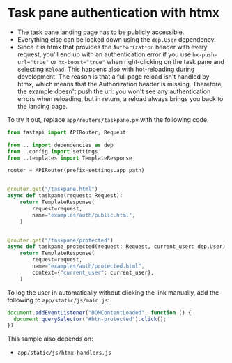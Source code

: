 # Task pane authentication with htmx

- The task pane landing page has to be publicly accessible.
- Everything else can be locked down using the `dep.User` dependency.
- Since it is htmx that provides the `Authorization` header with every request, you'll end up with an authentication error if you use `hx-push-url="true"` or `hx-boost="true"` when right-clicking on the task pane and selecting `Reload`. This happens also with hot-reloading during development. The reason is that a full page reload isn't handled by htmx, which means that the Authorization header is missing. Therefore, the example doesn't push the url: you won't see any authentication errors when reloading, but in return, a reload always brings you back to the landing page.

To try it out, replace `app/routers/taskpane.py` with the following code:

```python
from fastapi import APIRouter, Request

from .. import dependencies as dep
from ..config import settings
from ..templates import TemplateResponse

router = APIRouter(prefix=settings.app_path)


@router.get("/taskpane.html")
async def taskpane(request: Request):
    return TemplateResponse(
        request=request,
        name="examples/auth/public.html",
    )


@router.get("/taskpane/protected")
async def taskpane_protected(request: Request, current_user: dep.User):
    return TemplateResponse(
        request=request,
        name="examples/auth/protected.html",
        context={"current_user": current_user},
    )
```

To log the user in automatically without clicking the link manually, add the following to `app/static/js/main.js`:

```js
document.addEventListener("DOMContentLoaded", function () {
  document.querySelector("#btn-protected").click();
});

```

This sample also depends on:

- `app/static/js/htmx-handlers.js`
